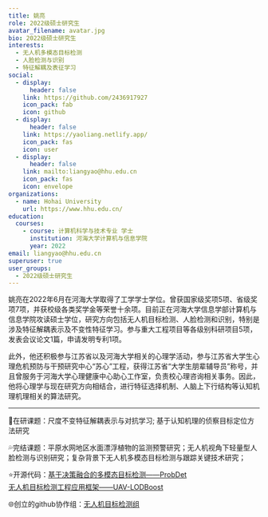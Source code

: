 ```yaml
---
title: 姚亮
role: 2022级硕士研究生
avatar_filename: avatar.jpg
bio: 2022级硕士研究生
interests:
  - 无人机多模态目标检测
  - 人脸检测与识别
  - 特征解耦及表征学习
social:
  - display:
      header: false
    link: https://github.com/2436917927
    icon_pack: fab
    icon: github
  - display:
      header: false
    link: https://yaoliang.netlify.app/
    icon_pack: fas
    icon: user
  - display:
      header: false
    link: mailto:liangyao@hhu.edu.cn
    icon_pack: fas
    icon: envelope
organizations:
  - name: Hohai University
    url: https://www.hhu.edu.cn/
education:
  courses:
    - course: 计算机科学与技术专业 学士
      institution: 河海大学计算机与信息学院
      year: 2022
email: liangyao@hhu.edu.cn
superuser: true
user_groups:
  - 2022级硕士研究生
---
```

姚亮在2022年6月在河海大学取得了工学学士学位。曾获国家级奖项5项、省级奖项7项，并获校级各类奖学金等荣誉十余项。目前正在河海大学信息学部计算机与信息学院攻读硕士学位，研究方向包括无人机目标检测、人脸检测和识别，特别是涉及特征解耦表示及不变性特征学习。参与重大工程项目等各级别科研项目5项，发表会议论文1篇，申请发明专利1项。

此外，他还积极参与江苏省以及河海大学相关的心理学活动，参与江苏省大学生心理危机预防与干预研究中心“苏心”工程，获得江苏省“大学生朋辈辅导员”称号，并且曾服务于河海大学心理健康中心助心工作室，负责校心理咨询相关事务。因此，他将心理学与现在研究方向相结合，进行特征选择机制、人脑上下行结构等认知机理机理相关的算法研究。

- - -

💨在研课题：尺度不变特征解耦表示与对抗学习; 基于认知机理的侦察目标定位方法研究

💦完结课题：平原水网地区水面漂浮植物的监测预警研究；无人机视角下轻量型人脸检测与识别研究；复杂背景下无人机多模态目标检测与跟踪关键技术研究；

⭐开源代码：[基于决策融合的多模态目标检测——ProbDet](https://github.com/2436917927/ProbDet) 
<br/>
[无人机目标检测工程应用框架——UAV-LODBoost](https://github.com/2436917927/UAV-LODBoost)
<br/>

🌐创立的github协作组：[无人机目标检测组](https://github.com/UAVDetectionGroup)
